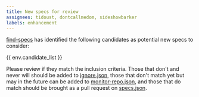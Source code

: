 ```yaml
---
title: New specs for review
assignees: tidoust, dontcallmedom, sideshowbarker
labels: enhancement
---
```

[find-specs](../blob/main/src/find-specs.js) has identified the following candidates as potential new specs to consider:

{{ env.candidate_list }}

Please review if they match the inclusion criteria. Those that don't and never will should be added to [ignore.json](../blob/main/src/data/ignore.json), those that don't match yet but may in the future can be added to [monitor-repo.json](../blob/main/src/data/monitor-repos.json), and those that do match should be brought as a pull request on [specs.json](../blob/main/specs.json).

